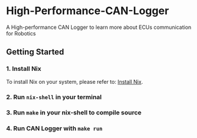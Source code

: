 # High-Performance-CAN-Logger

A High-performance CAN Logger to learn more about ECUs communication for Robotics

## Getting Started

### 1. Install Nix

To install Nix on your system, please refer to: [Install Nix](https://nix.dev/install-nix#install-nix).

### 2. Run `nix-shell` in your terminal

### 3. Run `make` in your nix-shell to compile source

### 4. Run CAN Logger with `make run`
